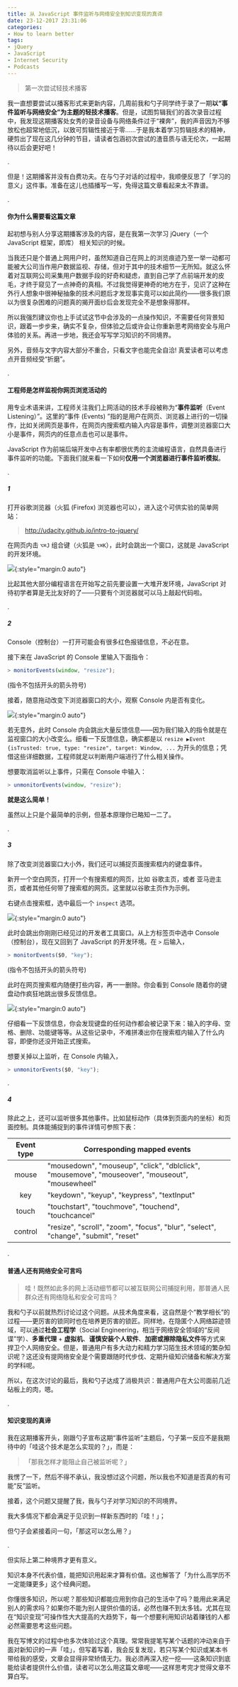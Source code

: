 ```yaml
---
title: 从 JavaScript 事件监听与网络安全到知识变现的真谛
date: 23-12-2017 23:31:06
categories: 
- How to learn better
tags: 
- jQuery
- JavaScript
- Internet Security
- Podcasts
---
```




> 第一次尝试轻技术播客



我一直想要尝试以播客形式来更新内容，几周前我和勺子同学终于录了一期**以“事件监听与网络安全”为主题的轻技术播客**。但是，试图剪辑我们的首次录音过程中，我发现这期播客处女秀的录音设备与网络条件过于“裸奔”，我的声音因为不够放松也超常地低沉，以致可剪辑性接近于零……于是我本着学习剪辑技术的精神，硬剪出了现在这几分钟的节目，请读者包涵初次尝试的渣音质与语无伦次，一起期待以后会更好吧！

.

但是！这期播客并没有白费功夫。在与勺子对话的过程中，我顺便反思了「学习的意义」这件事。准备在这儿也插播写一写，免得这篇文章看起来太不靠谱。

.

#### 你为什么需要看这篇文章

起初想与别人分享这期播客涉及的内容，是在我第一次学习 jQuery（一个 JavaScript 框架，即库） 相关知识的时候。

当我还只是个普通上网用户时，虽然知道自己在网上的浏览痕迹乃至一举一动都可能被大公司当作用户数据监视、存储，但对于其中的技术细节一无所知。就这么怀着对互联网公司采集用户数据手段的好奇和疑虑，直到自己学了点前端开发的皮毛，才终于窥见了一点神奇的真相。不过我觉得更神奇的地方在于，见识了这种在外行人想象中很神秘抽象的技术问题后才发现事实竟可以如此简约——很多我们原以为很复杂困难的问题真的揭开面纱后会发现完全不是想象得那样。

所以我强烈建议你也上手试试这节中会涉及的一点操作知识，不需要任何背景知识，跟着一步步来，确实不复杂，但体验之后或许会让你重新思考网络安全与用户体验的关系。再进一步地，我还会写写学习知识的不同境界。

另外，音频与文字内容大部分不重合，只看文字也能完全自洽! 真爱读者可以考虑点开音频经受“折磨”。

.

#### 工程师是怎样监视你网页浏览活动的

用专业术语来讲，工程师关注我们上网活动的技术手段被称为“**事件监听**（Event Listening）”。这里的“事件 (Events) ”指的是用户在网页、浏览器上进行的一切操作，比如关闭网页是事件，在网页内搜索框内输入内容是事件，调整浏览器窗口大小是事件，网页内的任意点击也可以是事件。

JavaScript 作为前端后端开发中占有率都很优秀的主流编程语言，自然具备进行事件监听的功能。下面我们就来看一下如何**仅用一个浏览器进行事件监听模拟**。

.

##### 1 

打开谷歌浏览器（火狐 (Firefox) 浏览器也可以），进入这个可供实验的简单网站：

> http://udacity.github.io/intro-to-jquery/

在网页内击 `⌥⌘J` 组合键（火狐是 `⌥⌘K`），此时会跳出一个窗口，这就是 JavaScript 的开发环境。

![](https://mmbiz.qpic.cn/mmbiz_png/ETsNbcnZdRxEwvMwdC7XomnoJKxYKiaIu2c4PsOicZqpP1wfWcdw2aNwAazbjle6kzH80JKdNWgU9JEzpoBlUvmQ/0?wx_fmt=png){:style="margin:0 auto"}

比起其他大部分编程语言在开始写之前先要设置一大堆开发环境，JavaScript 对待初学者算是无比友好的了——只要有个浏览器就可以马上敲起代码啦。

.

##### 2

Console（控制台）一打开可能会有很多红色报错信息，不必在意。

接下来在 JavaScript 的 Console 里输入下面指令：

```javascript
> monitorEvents(window, "resize");
```

(指令不包括开头的箭头符号)

接着，随意拖动改变下浏览器窗口的大小，观察 Console 内是否有变化。

![](https://mmbiz.qpic.cn/mmbiz_png/ETsNbcnZdRxEwvMwdC7XomnoJKxYKiaIuL5ET1Eia1wvktkNQK58UcicwbR56MC63NRaebbgf7lfTpAoISfJpmejQ/0?wx_fmt=png){:style="margin:0 auto"}

若无意外，此时 Console 内会跳出大量反馈信息——因为我们输入的指令就是在监视窗口的大小改变么。细看一下反馈信息，确实都是以 `resize ▶︎Event {isTrusted: true, type: "resize", target: Window, ...` 为开头的信息；凭借这些详细数据，工程师就足以判断用户端进行了什么相关操作。

想要取消监听以上事件，只需在 Console 中输入：

```javascript
> unmonitorEvents(window, "resize");
```

**就是这么简单！**

虽然以上只是个最简单的示例，但基本原理你已略知一二了。

.

##### 3

除了改变浏览器窗口大小外，我们还可以捕捉页面搜索框内的键盘事件。

新开一个空白网页，打开一个有搜索框的网页，比如 谷歌主页，或者 亚马逊主页，或者其他任何带了搜索框的网页。这里就以谷歌主页作为示例。

右键点击搜索框，选中最后一个 `inspect` 选项。

![](https://mmbiz.qpic.cn/mmbiz_png/ETsNbcnZdRxEwvMwdC7XomnoJKxYKiaIuZyBxBtjgYCqVZX40AiahHput3eAicsaH8kCcBL0XlnqWOhZ8wuibEzohw/0?wx_fmt=png){:style="margin:0 auto"}

此时会跳出你刚刚已经见过的开发者工具窗口。从上方标签页中选中 Console（控制台），现在又回到了 JavaScript 的开发环境。在 `>` 后输入，

```javascript
> monitorEvents($0, "key");
```

(指令不包括开头的箭头符号)

此时在网页搜索框内随便打些内容，再一一删除。你会看到 Console 随着你的键盘动作疯狂地跳出很多反馈信息。

![](https://mmbiz.qpic.cn/mmbiz_png/ETsNbcnZdRxEwvMwdC7XomnoJKxYKiaIuH2YX9pNjG61iaKjJLgZEm3MaPZUbztdMsf9OVqoygFN59yn8sOGFjKg/0?wx_fmt=png){:style="margin:0 auto"}

仔细看一下反馈信息，你会发现键盘的任何动作都会被记录下来：输入的字母、空格、删除、功能键等等。从这些记录中，不难拼凑出你在搜索框内输入了什么内容，即便你还没开始正式搜索。

想要关掉以上监听，在 Console 内输入，

```javascript
> unmonitorEvents($0, "key");
```

.

##### 4

除此之上，还可以监听很多其他事件。比如鼠标动作（具体到页面内的坐标）和页面控制。具体能捕捉到的事件详情可参照下表：

| Event type | Corresponding mapped events              |
| :--------: | ---------------------------------------- |
|   mouse    | "mousedown", "mouseup", "click", "dblclick", "mousemove", "mouseover", "mouseout", "mousewheel" |
|    key     | "keydown", "keyup", "keypress", "textInput" |
|   touch    | "touchstart", "touchmove", "touchend", "touchcancel" |
|  control   | "resize", "scroll", "zoom", "focus", "blur", "select", "change", "submit", "reset" |

.

#### 普通人还有网络安全可言吗

> 哇！既然如此多的网上活动细节都可以被互联网公司捕捉利用，那普通人民群众还有网络隐私和安全可言吗？

我和勺子以前就热烈讨论过这个问题。从技术角度来看，这自然是个“教学相长”的过程——更厉害的锁同时也在培养更厉害的锁匠。同样地，在隐匿个人网络踪迹领域，可以通过**社会工程学**（Social Engineering，相当于网络安全领域的“反间谍”学）、**多重代理** + **虚拟机**、**谨慎安装个人软件**、**加密或擦除隐私文件**等方式来捍卫个人网络安全。但是，普通用户有多大动力和精力学习陌生技术领域的繁杂知识呢？这还没有提网络安全是个需要跟随时代步伐、定期升级知识储备和解决方案的学科呢。

所以，在这次讨论的最后，我和勺子达成了消极共识：普通用户在大公司面前几近砧板上的肉，嗯。

.

#### 知识变现的真谛

我在这期播客开头，刚跟勺子宣布这期“事件监听”主题后，勺子第一反应不是我期待中的「哇这个技术是怎么实现的？」，而是：

> 「那我怎样才能阻止自己被监听呢？」

我愣了一下，然后不得不承认，我没想过这个问题，所以我也不知道是否真的有可能“反”监听。

接着，这个问题又提醒了我，我与勺子对学习知识的不同境界。

我大多情况下都会满足于见识到一样新东西时的「哇！」；

但勺子会紧接着问一句，「那这可以怎么用？」

.

但实际上第二种境界才更有意义。

知识本身不代表价值，能把知识用起来才算有价值。这也解答了「为什么高学历不一定能赚更多」这个经典问题。

你懂很多知识，所以呢？那些知识都能应用到你自己的生活中了吗？能用此来满足别人的需求吗？如果你不能为别人提供价值的话，必然也赚不到太多钱。尤其在现在“知识变现”可操作性大大提高的大趋势下，每一个想要利用知识站着赚钱的人都必然需要思考这些问题。

我在写博文的过程中也多次体验过这个真理。常常我提笔写某个话题的冲动来自于面对新知识的一声「哇」，但写着写着，我会反复发现，若只写某个知识或某本书带给我的感受，文章会显得非常矫情无力。我必须再深入挖一挖——这条知识到底能给读者提供什么价值，读者可以怎么用这篇文章呢——这样思考完才觉得文章不算白写。

